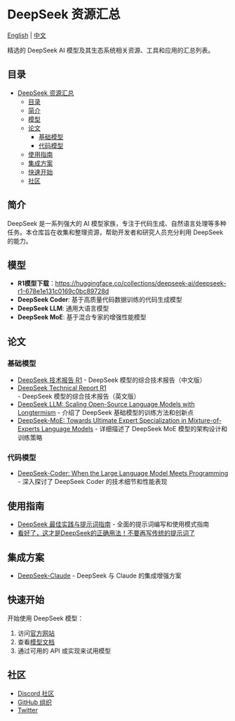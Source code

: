 # DeepSeek 资源汇总

[English](README.md) | [中文](README_CN.md)

精选的 DeepSeek AI 模型及其生态系统相关资源、工具和应用的汇总列表。

## 目录

- [DeepSeek 资源汇总](#deepseek-资源汇总)
  - [目录](#目录)
  - [简介](#简介)
  - [模型](#模型)
  - [论文](#论文)
    - [基础模型](#基础模型)
    - [代码模型](#代码模型)
  - [使用指南](#使用指南)
  - [集成方案](#集成方案)
  - [快速开始](#快速开始)
  - [社区](#社区)

## 简介

DeepSeek 是一系列强大的 AI 模型家族，专注于代码生成、自然语言处理等多种任务。本仓库旨在收集和整理资源，帮助开发者和研究人员充分利用 DeepSeek 的能力。

## 模型

- **R1模型下载**：https://huggingface.co/collections/deepseek-ai/deepseek-r1-678e1e131c0169c0bc89728d 
- **DeepSeek Coder**: 基于高质量代码数据训练的代码生成模型
- **DeepSeek LLM**: 通用大语言模型
- **DeepSeek MoE**: 基于混合专家的增强性能模型

## 论文

### 基础模型
- [DeepSeek 技术报告 R1](DeepSeek-R1-技术报告中文版-由deepseek翻译.pdf) - DeepSeek 模型的综合技术报告（中文版）
- [DeepSeek Technical Report R1](DeepSeek_R1.pdf) - DeepSeek 模型的综合技术报告（英文版）
- [DeepSeek LLM: Scaling Open-Source Language Models with Longtermism](https://arxiv.org/abs/2401.02954) - 介绍了 DeepSeek 基础模型的训练方法和创新点
- [DeepSeek-MoE: Towards Ultimate Expert Specialization in Mixture-of-Experts Language Models](https://arxiv.org/abs/2401.12246) - 详细描述了 DeepSeek MoE 模型的架构设计和训练策略

### 代码模型
- [DeepSeek-Coder: When the Large Language Model Meets Programming](https://arxiv.org/abs/2401.14196) - 深入探讨了 DeepSeek Coder 的技术细节和性能表现

## 使用指南
- [DeepSeek 最佳实践与提示词指南](https://mp.weixin.qq.com/s/qy25l_zj0HRDTt4vQh8zmA) - 全面的提示词编写和使用模式指南
- [看好了，这才是DeepSeek的正确用法！不要再写传统的提示词了](https://www.opacity.ink/blog/deepseek-prompt)

## 集成方案
- [DeepSeek-Claude](https://github.com/getasterisk/deepclaude) - DeepSeek 与 Claude 的集成增强方案

## 快速开始

开始使用 DeepSeek 模型：

1. 访问[官方网站](https://deepseek.ai)
2. 查看[模型文档](https://github.com/deepseek-ai)
3. 通过可用的 API 或实现来试用模型

## 社区

- [Discord 社区](https://discord.gg/deepseek)
- [GitHub 组织](https://github.com/deepseek-ai)
- [Twitter](https://twitter.com/deepseek_ai) 